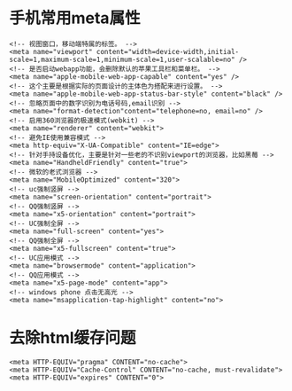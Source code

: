 # 手机常用meta属性    
    <!-- 视图窗口，移动端特属的标签。 -->
    <meta name="viewport" content="width=device-width,initial-scale=1,maximum-scale=1,minimum-scale=1,user-scalable=no" />
    <!-- 是否启动webapp功能，会删除默认的苹果工具栏和菜单栏。 -->
    <meta name="apple-mobile-web-app-capable" content="yes" />
    <!-- 这个主要是根据实际的页面设计的主体色为搭配来进行设置。 -->
    <meta name="apple-mobile-web-app-status-bar-style" content="black" />
    <!-- 忽略页面中的数字识别为电话号码,email识别 -->
    <meta name="format-detection"content="telephone=no, email=no" />
    <!-- 启用360浏览器的极速模式(webkit) -->
    <meta name="renderer" content="webkit">
    <!-- 避免IE使用兼容模式 -->
    <meta http-equiv="X-UA-Compatible" content="IE=edge">
    <!-- 针对手持设备优化，主要是针对一些老的不识别viewport的浏览器，比如黑莓 -->
    <meta name="HandheldFriendly" content="true">
    <!-- 微软的老式浏览器 -->
    <meta name="MobileOptimized" content="320">
    <!-- uc强制竖屏 -->
    <meta name="screen-orientation" content="portrait">
    <!-- QQ强制竖屏 -->
    <meta name="x5-orientation" content="portrait">
    <!-- UC强制全屏 -->
    <meta name="full-screen" content="yes">
    <!-- QQ强制全屏 -->
    <meta name="x5-fullscreen" content="true">
    <!-- UC应用模式 -->
    <meta name="browsermode" content="application">
    <!-- QQ应用模式 -->
    <meta name="x5-page-mode" content="app"> 
    <!-- windows phone 点击无高光 -->
    <meta name="msapplication-tap-highlight" content="no">

# 去除html缓存问题
    <meta HTTP-EQUIV="pragma" CONTENT="no-cache"> 
    <meta HTTP-EQUIV="Cache-Control" CONTENT="no-cache, must-revalidate"> 
    <meta HTTP-EQUIV="expires" CONTENT="0">
